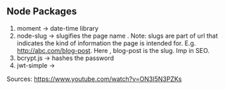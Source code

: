 ## Node Packages
1. moment -> date-time library
2. node-slug -> slugifies the page name . Note: slugs are part of url that indicates the kind of information the page is intended for. E.g. http://abc.com/blog-post. Here , blog-post is the slug. Imp in SEO.
3. bcrypt.js -> hashes the password
4. jwt-simple -> 


Sources: https://www.youtube.com/watch?v=ON3I5N3PZKs